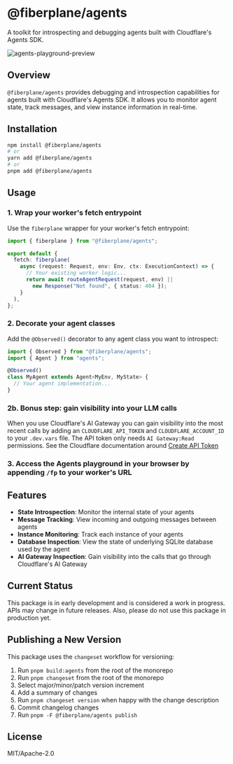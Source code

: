 # @fiberplane/agents

A toolkit for introspecting and debugging agents built with Cloudflare's Agents SDK.

![agents-playground-preview](https://github.com/user-attachments/assets/4e33d966-aee7-4a70-8087-6a369fd753c7)

## Overview

`@fiberplane/agents` provides debugging and introspection capabilities for agents built with Cloudflare's Agents SDK. It allows you to monitor agent state, track messages, and view instance information in real-time.

## Installation

```bash
npm install @fiberplane/agents
# or
yarn add @fiberplane/agents
# or
pnpm add @fiberplane/agents
```

## Usage

### 1. Wrap your worker's fetch entrypoint

Use the `fiberplane` wrapper for your worker's fetch entrypoint:

```typescript
import { fiberplane } from "@fiberplane/agents";

export default {
  fetch: fiberplane(
    async (request: Request, env: Env, ctx: ExecutionContext) => {
      // Your existing worker logic...
      return await routeAgentRequest(request, env) || 
        new Response("Not found", { status: 404 });
    }
  ),
};
```

### 2. Decorate your agent classes

Add the `@Observed()` decorator to any agent class you want to introspect:

```typescript
import { Observed } from "@fiberplane/agents";
import { Agent } from "agents";

@Observed()
class MyAgent extends Agent<MyEnv, MyState> {
  // Your agent implementation...
}
```

### 2b. Bonus step: gain visibility into your LLM calls

When you use Cloudflare's AI Gateway you can gain visibility into the most recent calls by adding an `CLOUDFLARE_API_TOKEN` and `CLOUDFLARE_ACCOUNT_ID` to your `.dev.vars` file. The API token only needs `AI Gateway:Read` permissions. See the Cloudflare documentation around [Create API Token](https://developers.cloudflare.com/fundamentals/api/get-started/create-token/) 


### 3. Access the Agents playground in your browser by appending `/fp` to your worker's URL

## Features

- **State Introspection**: Monitor the internal state of your agents
- **Message Tracking**: View incoming and outgoing messages between agents
- **Instance Monitoring**: Track each instance of your agents
- **Database Inspection**: View the state of underlying SQLite database used by the agent
- **AI Gateway Inspection**: Gain visibility into the calls that go through Cloudflare's AI Gateway


## Current Status

This package is in early development and is considered a work in progress. APIs may change in future releases. Also, please do not use this package in production yet.

## Publishing a New Version

This package uses the `changeset` workflow for versioning:

1. Run `pnpm build:agents` from the root of the monorepo
2. Run `pnpm changeset` from the root of the monorepo
3. Select major/minor/patch version increment
4. Add a summary of changes
5. Run `pnpm changeset version` when happy with the change description
6. Commit changelog changes
7. Run `pnpm -F @fiberplane/agents publish`

## License

MIT/Apache-2.0
